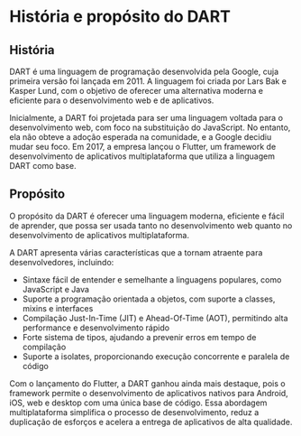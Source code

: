 # História e propósito do DART

## História

DART é uma linguagem de programação desenvolvida pela Google, cuja primeira versão foi lançada em 2011. A linguagem foi criada por Lars Bak e Kasper Lund, com o objetivo de oferecer uma alternativa moderna e eficiente para o desenvolvimento web e de aplicativos.

Inicialmente, a DART foi projetada para ser uma linguagem voltada para o desenvolvimento web, com foco na substituição do JavaScript. No entanto, ela não obteve a adoção esperada na comunidade, e a Google decidiu mudar seu foco. Em 2017, a empresa lançou o Flutter, um framework de desenvolvimento de aplicativos multiplataforma que utiliza a linguagem DART como base.

## Propósito

O propósito da DART é oferecer uma linguagem moderna, eficiente e fácil de aprender, que possa ser usada tanto no desenvolvimento web quanto no desenvolvimento de aplicativos multiplataforma.

A DART apresenta várias características que a tornam atraente para desenvolvedores, incluindo:

- Sintaxe fácil de entender e semelhante a linguagens populares, como JavaScript e Java
- Suporte a programação orientada a objetos, com suporte a classes, mixins e interfaces
- Compilação Just-In-Time (JIT) e Ahead-Of-Time (AOT), permitindo alta performance e desenvolvimento rápido
- Forte sistema de tipos, ajudando a prevenir erros em tempo de compilação
- Suporte a isolates, proporcionando execução concorrente e paralela de código

Com o lançamento do Flutter, a DART ganhou ainda mais destaque, pois o framework permite o desenvolvimento de aplicativos nativos para Android, iOS, web e desktop com uma única base de código. Essa abordagem multiplataforma simplifica o processo de desenvolvimento, reduz a duplicação de esforços e acelera a entrega de aplicativos de alta qualidade.

